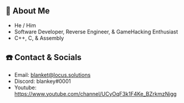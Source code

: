 
## 📖 About Me
 - He / Him
 - Software Developer, Reverse Engineer, & GameHacking Enthusiast
 - C++, C, & Assembly

## ☎️ Contact & Socials
 - Email: blanket@locus.solutions
 - Discord: blankey#0001
 - Youtube: https://www.youtube.com/channel/UCyOqF3k1F4Ke_BZrkmzNjgg
